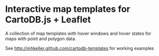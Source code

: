 # Interactive map templates for CartoDB.js + Leaflet

A collection of map templates with hover windows and hover states for maps with point and polygon data.

See http://mhkeller.github.com/cartodb-templates for working examples
